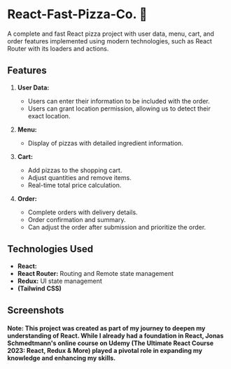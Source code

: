 # React-Fast-Pizza-Co. 🍕

A complete and fast React pizza project with user data, menu, cart, and order features implemented using modern technologies, such as React Router with its loaders and actions.

## Features

1. **User Data:**

   - Users can enter their information to be included with the order.
   - Users can grant location permission, allowing us to detect their exact location.

2. **Menu:**

   - Display of pizzas with detailed ingredient information.

3. **Cart:**

   - Add pizzas to the shopping cart.
   - Adjust quantities and remove items.
   - Real-time total price calculation.

4. **Order:**
   - Complete orders with delivery details.
   - Order confirmation and summary.
   - Can adjust the order after submission and prioritize the order.

## Technologies Used

- **React:**
- **React Router:** Routing and Remote state management
- **Redux:** UI state management
- **(Tailwind CSS)**

## Screenshots

#### Note: This project was created as part of my journey to deepen my understanding of React. While I already had a foundation in React, Jonas Schmedtmann's online course on Udemy (The Ultimate React Course 2023: React, Redux & More) played a pivotal role in expanding my knowledge and enhancing my skills.
